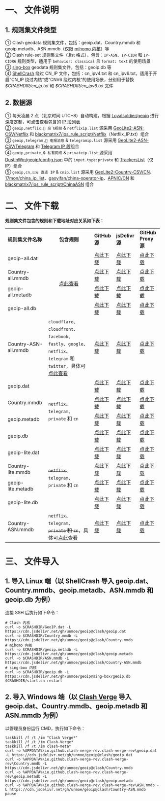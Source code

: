 # 一、 文件说明
## 1. 规则集文件类型
① Clash geodata 规则集文件，包括：geoip.dat、Country.mmdb 和 geoip.metadb、ASN.mmdb（仅限 [mihomo 内核](https://github.com/MetaCubeX/mihomo)）等  
② Clash rule-set 规则集文件（.list 格式），包含：`IP-ASN`、`IP-CIDR` 和 `IP-CIDR6` 规则类型，适用于 `behavior: classical` 且 `format: text` 的使用场景  
③ [sing-box](https://github.com/SagerNet/sing-box) geodata 规则集文件，包括：geoip.db 等  
④ [ShellCrash](https://github.com/juewuy/ShellCrash) 绕过 CN_IP 文件，包括：cn_ipv4.txt 和 cn_ipv6.txt，适用于开启“CN_IP 绕过内核”或“CNV6 绕过内核”的使用场景，分别用于替换 *\$CRASHDIR/cn_ip.txt* 和 *\$CRASHDIR/cn_ipv6.txt* 文件
## 2. 数据源
① 每天凌晨 2 点（北京时间 UTC+8）自动构建，根据 [Loyalsoldier/geoip](https://github.com/Loyalsoldier/geoip) 进行深度定制，可点击查看包含的 [IP 段列表](https://github.com/unmoe/geoip/tree/ips)  
② `geoip,netflix,🎥 奈飞视频` & `netflixip.list` 源采用 [GeoLite2-ASN-CSV/Netflix](https://dev.maxmind.com/geoip/geolite2-free-geolocation-data) 和 [blackmatrix7/ios_rule_script/Netflix](https://github.com/blackmatrix7/ios_rule_script/tree/master/rule/Clash/Netflix)（Netflix_IP.txt）组合  
③ `geoip,telegram,📲 电报消息` & `telegramip.list` 源采用 [GeoLite2-ASN-CSV/Telegram](https://dev.maxmind.com/geoip/geolite2-free-geolocation-data) 和 [Telegram IP 段](https://core.telegram.org/resources/cidr.txt)组合  
④ `geoip,private,🔒 私有网络` & `privateip.list` 源采用 [DustinWin/geoip/config.json](https://github.com/DustinWin/geoip/blob/master/config.json) 中的 `input.type:private` 和 [TrackersList](https://github.com/XIU2/TrackersListCollection/blob/master/all.txt)（仅 IP）组合  
⑤ `geoip,cn,🇨🇳 直连 IP` & `cnip.list` 源采用 [GeoLite2-Country-CSV/CN](https://dev.maxmind.com/geoip/geolite2-free-geolocation-data)、[17mon/china_ip_list](https://github.com/17mon/china_ip_list)、[gaoyifan/china-operator-ip](https://github.com/gaoyifan/china-operator-ip)、[APNIC/CN](http://ftp.apnic.net/stats/apnic/delegated-apnic-latest) 和 [blackmatrix7/ios_rule_script/ChinaASN](https://github.com/blackmatrix7/ios_rule_script/tree/master/rule/Surge/ChinaASN) 组合
# 二、 文件下载
**规则集文件包含的规则和下载地址对应关系如下表：**
<table>
  <tr>
    <td><b>规则集文件名称</b></td>
    <td align="center"><b>包含规则</b></td>
    <td><b>GitHub 源</b></td>
    <td><b>jsDelivr 源</b></td>
    <td><b>GitHub Proxy 源</b></td>
  </tr>
  <tr>
    <td>geoip-all.dat</td>
    <td rowspan="4" align="center"><a href="https://github.com/Loyalsoldier/geoip/tree/release/text">点此查看</a></td>
    <td><a href="https://github.com/unmoe/geoip/releases/download/clash/geoip-all.dat">点此下载</a></td>
    <td><a href="https://cdn.jsdelivr.net/gh/unmoe/geoip@clash/geoip-all.dat">点此下载</a></td>
    <td><a href="https://ghp.ci/https://github.com/unmoe/geoip/releases/download/clash/geoip-all.dat">点此下载</a></td>
  </tr>
  <tr>
    <td>Country-all.mmdb</td>
    <td><a href="https://github.com/unmoe/geoip/releases/download/clash/Country-all.mmdb">点此下载</a></td>
    <td><a href="https://cdn.jsdelivr.net/gh/unmoe/geoip@clash/Country-all.mmdb">点此下载</a></td>
    <td><a href="https://ghp.ci/https://github.com/unmoe/geoip/releases/download/clash/Country-all.mmdb">点此下载</a></td>
  </tr>
  <tr>
    <td>geoip-all.metadb</td>
    <td><a href="https://github.com/unmoe/geoip/releases/download/clash/geoip-all.metadb">点此下载</a></td>
    <td><a href="https://cdn.jsdelivr.net/gh/unmoe/geoip@clash/geoip-all.metadb">点此下载</a></td>
    <td><a href="https://ghp.ci/https://github.com/unmoe/geoip/releases/download/clash/geoip-all.metadb">点此下载</a></td>
  </tr>
  <tr>
    <td>geoip-all.db</td>
    <td><a href="https://github.com/unmoe/geoip/releases/download/sing-box/geoip-all.db">点此下载</a></td>
    <td><a href="https://cdn.jsdelivr.net/gh/unmoe/geoip@sing-box/geoip-all.db">点此下载</a></td>
    <td><a href="https://ghp.ci/https://github.com/unmoe/geoip/releases/download/sing-box/geoip-all.db">点此下载</a></td>
  </tr>
  <tr>
    <td>Country-ASN-all.mmdb</td>
    <td><code>cloudflare</code></del>、<code>cloudfront</code>、<code>facebook</code>、<code>fastly</code>、<code>google</code>、<code>netflix</code>、<code>telegram</code> 和 <code>twitter</code>，具体可<a href="https://github.com/Loyalsoldier/geoip/blob/master/asn.csv">点此查看</a></td>
    <td><a href="https://github.com/unmoe/geoip/releases/download/clash/Country-ASN-all.mmdb">点此下载</a></td>
    <td><a href="https://cdn.jsdelivr.net/gh/unmoe/geoip@clash/Country-ASN-all.mmdb">点此下载</a></td>
    <td><a href="https://ghp.ci/https://github.com/unmoe/geoip/releases/download/clash/Country-ASN-all.mmdb">点此下载</a></td>
  </tr>
  <tr>
    <td>geoip.dat</td>
    <td rowspan="4"><code>netflix</code>、<code>telegram</code>、<code>private</code> 和 <code>cn</code></td>
    <td><a href="https://github.com/unmoe/geoip/releases/download/clash/geoip.dat">点此下载</a></td>
    <td><a href="https://cdn.jsdelivr.net/gh/unmoe/geoip@clash/geoip.dat">点此下载</a></td>
    <td><a href="https://ghp.ci/https://github.com/unmoe/geoip/releases/download/clash/geoip.dat">点此下载</a></td>
  </tr>
  <tr>
    <td>Country.mmdb</td>
    <td><a href="https://github.com/unmoe/geoip/releases/download/clash/Country.mmdb">点此下载</a></td>
    <td><a href="https://cdn.jsdelivr.net/gh/unmoe/geoip@clash/Country.mmdb">点此下载</a></td>
    <td><a href="https://ghp.ci/https://github.com/unmoe/geoip/releases/download/clash/Country.mmdb">点此下载</a></td>
  </tr>
  <tr>
    <td>geoip.metadb</td>
    <td><a href="https://github.com/unmoe/geoip/releases/download/clash/geoip.metadb">点此下载</a></td>
    <td><a href="https://cdn.jsdelivr.net/gh/unmoe/geoip@clash/geoip.metadb">点此下载</a></td>
    <td><a href="https://ghp.ci/https://github.com/unmoe/geoip/releases/download/clash/geoip.metadb">点此下载</a></td>
  </tr>
  <tr>
    <td>geoip.db</td>
    <td><a href="https://github.com/unmoe/geoip/releases/download/sing-box/geoip.db">点此下载</a></td>
    <td><a href="https://cdn.jsdelivr.net/gh/unmoe/geoip@sing-box/geoip.db">点此下载</a></td>
    <td><a href="https://ghp.ci/https://github.com/unmoe/geoip/releases/download/sing-box/geoip.db">点此下载</a></td>
  </tr>
  <tr>
    <td>geoip-lite.dat</td>
    <td rowspan="4"><del><code>netflix</code></del>、<code>telegram</code>、<code>private</code> 和 <code>cn</code></td>
    <td><a href="https://github.com/unmoe/geoip/releases/download/clash/geoip-lite.dat">点此下载</a></td>
    <td><a href="https://cdn.jsdelivr.net/gh/unmoe/geoip@clash/geoip-lite.dat">点此下载</a></td>
    <td><a href="https://ghp.ci/https://github.com/unmoe/geoip/releases/download/clash/geoip-lite.dat">点此下载</a></td>
  </tr>
  <tr>
    <td>Country-lite.mmdb</td>
    <td><a href="https://github.com/unmoe/geoip/releases/download/clash/Country-lite.mmdb">点此下载</a></td>
    <td><a href="https://cdn.jsdelivr.net/gh/unmoe/geoip@clash/Country-lite.mmdb">点此下载</a></td>
    <td><a href="https://ghp.ci/https://github.com/unmoe/geoip/releases/download/clash/Country-lite.mmdb">点此下载</a></td>
  </tr>
  <tr>
    <td>geoip-lite.metadb</td>
    <td><a href="https://github.com/unmoe/geoip/releases/download/clash/geoip-lite.metadb">点此下载</a></td>
    <td><a href="https://cdn.jsdelivr.net/gh/unmoe/geoip@clash/geoip-lite.metadb">点此下载</a></td>
    <td><a href="https://ghp.ci/https://github.com/unmoe/geoip/releases/download/clash/geoip-lite.metadb">点此下载</a></td>
  </tr>
  <tr>
    <td>geoip-lite.db</td>
    <td><a href="https://github.com/unmoe/geoip/releases/download/sing-box/geoip-lite.db">点此下载</a></td>
    <td><a href="https://cdn.jsdelivr.net/gh/unmoe/geoip@sing-box/geoip-lite.db">点此下载</a></td>
    <td><a href="https://ghp.ci/https://github.com/unmoe/geoip/releases/download/sing-box/geoip-lite.db">点此下载</a></td>
  </tr>
  <tr>
    <td>Country-ASN.mmdb</td>
    <td><code>netflix</code>、<code>telegram</code>、<del><code>private</code> 和 <code>cn</code></del>，具体可<a href="https://github.com/unmoe/geoip/blob/master/asn.csv">点此查看</a></td>
    <td><a href="https://github.com/unmoe/geoip/releases/download/clash/Country-ASN.mmdb">点此下载</a></td>
    <td><a href="https://cdn.jsdelivr.net/gh/unmoe/geoip@clash/Country-ASN.mmdb">点此下载</a></td>
    <td><a href="https://ghp.ci/https://github.com/unmoe/geoip/releases/download/clash/Country-ASN.mmdb">点此下载</a></td>
  </tr>
</table>

# 三、 文件导入
## 1. 导入 Linux 端（以 ShellCrash 导入 geoip.dat、Country.mmdb、geoip.metadb、ASN.mmdb 和 geoip.db 为例）
连接 SSH 后执行如下命令：
```
# Clash 内核
curl -o $CRASHDIR/GeoIP.dat -L https://cdn.jsdelivr.net/gh/unmoe/geoip@clash/geoip.dat
curl -o $CRASHDIR/Country.mmdb -L https://cdn.jsdelivr.net/gh/unmoe/geoip@clash/Country.mmdb
# mihomo 内核
curl -o $CRASHDIR/geoip.metadb -L https://cdn.jsdelivr.net/gh/unmoe/geoip@clash/geoip.metadb
curl -o $CRASHDIR/ASN.mmdb -L https://cdn.jsdelivr.net/gh/unmoe/geoip@clash/Country-ASN.mmdb
# sing-box 内核
curl -o $CRASHDIR/geoip.db -L https://cdn.jsdelivr.net/gh/unmoe/geoip@sing-box/geoip.db
$CRASHDIR/start.sh restart
```
## 2. 导入 Windows 端（以 [Clash Verge](https://github.com/clash-verge-rev/clash-verge-rev) 导入 geoip.dat、Country.mmdb、geoip.metadb 和 ASN.mmdb 为例）
以管理员身份运行 CMD，执行如下命令：
```
taskkill /f /t /im "Clash Verge*"
taskkill /f /t /im Clash-Verge*
taskkill /f /t /im clash-meta*
curl -o %APPDATA%\io.github.clash-verge-rev.clash-verge-rev\geoip.dat -L https://cdn.jsdelivr.net/gh/unmoe/geoip@clash/geoip.dat
curl -o %APPDATA%\io.github.clash-verge-rev.clash-verge-rev\Country.mmdb -L https://cdn.jsdelivr.net/gh/unmoe/geoip@clash/Country.mmdb
curl -o %APPDATA%\io.github.clash-verge-rev.clash-verge-rev\geoip.metadb -L https://cdn.jsdelivr.net/gh/unmoe/geoip@clash/geoip.metadb
curl -o %APPDATA%\io.github.clash-verge-rev.clash-verge-rev\ASN.mmdb -L https://cdn.jsdelivr.net/gh/unmoe/geoip@clash/Country-ASN.mmdb
pause
```
